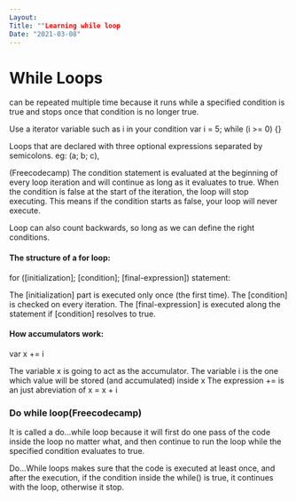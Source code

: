 ```yaml
---
Layout:
Title: ""Learning while loop
Date: "2021-03-08"
---
```


# While Loops

can be repeated multiple time because it runs while a specified condition is true and stops once that condition is no longer true.

Use a iterator variable such as i in your condition
var i = 5;
while (i  >= 0) {}

Loops that are declared with three optional expressions separated by semicolons.
eg: (a; b; c),

(Freecodecamp) The condition statement is evaluated at the beginning of every loop iteration and will continue as long as it evaluates to true. When the condition is false at the start of the iteration, the loop will stop executing. This means if the condition starts as false, your loop will never execute.

Loop can also count backwards, so long as we can define the right conditions.

#### The structure of a for loop:

for ([initialization]; [condition]; [final-expression]) statement:

The [initialization] part is executed only once (the first time).
The [condition] is checked on every iteration.
The [final-expression] is executed along the statement if [condition] resolves to true.

#### How accumulators work:

var x += i

The variable x is going to act as the accumulator.
The variable i is the one which value will be stored (and accumulated) inside x
The expression += is an just abreviation of x = x + i

### Do while loop(Freecodecamp)

It is called a do...while loop because it will first do one pass of the code inside the loop no matter what, and then continue to run the loop while the specified condition evaluates to true.

Do...While loops makes sure that the code is executed at least once, and after the execution, if the condition inside the while() is true, it continues with the loop, otherwise it stop.